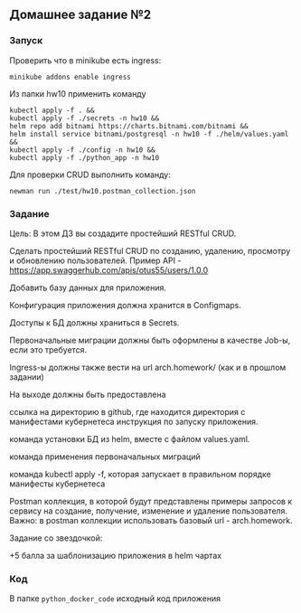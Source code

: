 ## Домашнее задание №2

### Запуск

Проверить что в minikube есть ingress:

`minikube addons enable ingress`

Из папки hw10 применить команду

```
kubectl apply -f . &&
kubectl apply -f ./secrets -n hw10 &&
helm repo add bitnami https://charts.bitnami.com/bitnami &&
helm install service bitnami/postgresql -n hw10 -f ./helm/values.yaml &&
kubectl apply -f ./config -n hw10 &&
kubectl apply -f ./python_app -n hw10
```

Для проверки CRUD выполнить команду:

`newman run ./test/hw10.postman_collection.json`

### Задание 
Цель:
В этом ДЗ вы создадите простейший RESTful CRUD.

Сделать простейший RESTful CRUD по созданию, удалению, просмотру и обновлению пользователей.
Пример API  - https://app.swaggerhub.com/apis/otus55/users/1.0.0

Добавить базу данных для приложения.

Конфигурация приложения должна хранится в Configmaps.

Доступы к БД должны храниться в Secrets.

Первоначальные миграции должны быть оформлены в качестве Job-ы, если это требуется.

Ingress-ы должны также вести на url arch.homework/ (как и в прошлом задании)

На выходе должны быть предоставлена

ссылка на директорию в github, где находится директория с манифестами кубернетеса
инструкция по запуску приложения.

команда установки БД из helm, вместе с файлом values.yaml.

команда применения первоначальных миграций

команда kubectl apply -f, которая запускает в правильном порядке манифесты кубернетеса

Postman коллекция, в которой будут представлены примеры запросов к сервису на создание, получение, изменение и удаление пользователя. Важно: в postman коллекции использовать базовый url - arch.homework.

Задание со звездочкой:

+5 балла за шаблонизацию приложения в helm чартах

### Код
В папке `python_docker_code` исходный код приложения
